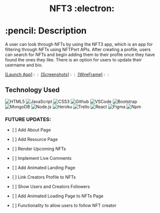 <h1 align="center">NFT3 :electron:</h1>
<h1>:pencil: Description</h1>
<p> A user can look through NFTs by using the NFT3 app, which is an app for filtering through NFTs using NFTPort APIs. 
    After creating a profile, users can search for NFTs and begin adding them to their profile once they have found the ones they like.
    There is an option for users to update their username and bio.
</p>
<a href="#">[Launch App]<a> :&nbsp :&nbsp
<a href="#">[Screenshots]<a> :&nbsp :&nbsp
<a href="#">[WireFrame]<a> :&nbsp :&nbsp

<h2>Technology Used</h2>

![HTML5](https://img.shields.io/badge/-HTML5-333?style=flat&logo=html5)
![JavaScript](https://img.shields.io/badge/-JavaScript-333?style=flat&logo=javascript) 
![CSS3](https://img.shields.io/badge/-CSS-333?style=flat&logo=css3)
![Github](https://img.shields.io/badge/-GitHub-333?style=flat&logo=github)
![VSCode](https://img.shields.io/badge/-VS_Code-333?style=flat&logo=visualstudio)
![Bootstrap](https://img.shields.io/badge/-Bootstrap-333?style=flat&logo=bootstrap)
![MongoDB](https://img.shields.io/badge/-MongoDB-333?style=flat&logo=mongoDB)
![Node.js](https://img.shields.io/badge/-Node.js-333?style=flat&logo=node.js)
![Heroku](https://img.shields.io/badge/-Heroku-333?style=flat&logo=heroku)
![Trello](https://img.shields.io/badge/-Trello-333?style=flat&logo=trello)
![React](https://img.shields.io/badge/-React-333?style=flat&logo=react)
![Figma](https://img.shields.io/badge/-Figma-333?style=flat&logo=figma)
![Npm](https://img.shields.io/badge/-Npm-333?style=flat&logo=npm)

<h3>FUTURE UPDATES:</h3>
<ul><li>[ ] Add About Page</li></ul>
<ul><li>[ ] Add Resource Page</li></ul>
<ul><li>[ ] Render Upcoming NFTs</li></ul>
<ul><li>[ ] Implement Live Comments</li></ul>
<ul><li>[ ] Add Animated Landing Page</li></ul>
<ul><li>[ ] Link Creators Profile to NFTs</li></ul>
<ul><li>[ ] Show Users and Creators Followers</li></ul>
<ul><li>[ ] Add Animated Loading Page to NFTs Page</li></ul>
<ul><li>[ ] Functionality to allow users to follow NFT creator</li></ul>